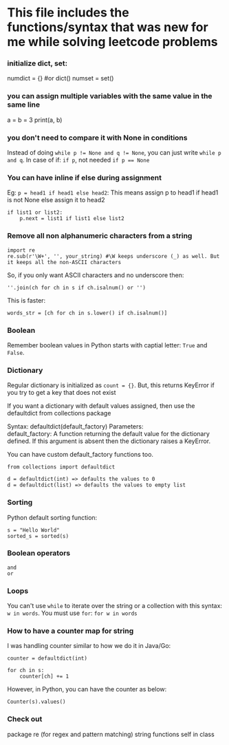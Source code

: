 # This file includes the functions/syntax that was new for me while solving leetcode problems

### initialize dict, set:
numdict = {} #or dict()
numset = set()

### you can assign multiple variables with the same value in the same line

a = b = 3
print(a, b)

### you don't need to compare it with None in conditions

Instead of doing `while p != None and q != None`, you can just write `while p and q`. In case of if: `if p`, not needed `if p == None`

### You can have inline if else during assignment

Eg: `p = head1 if head1 else head2`: This means assign p to head1 if head1 is not None else assign it to head2
```
if list1 or list2:
    p.next = list1 if list1 else list2
```


### Remove all non alphanumeric characters from a string
```
import re
re.sub(r'\W+', '', your_string) #\W keeps underscore (_) as well. But it keeps all the non-ASCII characters
```

So, if you only want ASCII characters and no underscore then:

```
''.join(ch for ch in s if ch.isalnum() or '')
```

This is faster:
```
words_str = [ch for ch in s.lower() if ch.isalnum()]
```


### Boolean

Remember boolean values in Python starts with captial letter: `True` and `False`.

### Dictionary

Regular dictionary is initialized as `count = {}`. But, this returns KeyError if you try to get a key that does not exist

If you want a dictionary with default values assigned, then use the defaultdict from collections package

Syntax: defaultdict(default_factory)
Parameters:  
    default_factory: A function returning the default value for the dictionary defined. If this argument is absent then the dictionary raises a KeyError.

You can have custom default_factory functions too.

```
from collections import defaultdict

d = defaultdict(int) => defaults the values to 0
d = defaultdict(list) => defaults the values to empty list
```


### Sorting

Python default sorting function:

```
s = "Hello World"
sorted_s = sorted(s)
```


### Boolean operators

```
and
or
```

### Loops

You can't use `while` to iterate over the string or a collection with this syntax: `w in words`. You must use `for`: `for w in words`

### How to have a counter map for string

I was handling counter similar to how we do it in Java/Go:

```
counter = defaultdict(int)

for ch in s:
    counter[ch] += 1
```

However, in Python, you can have the counter as below:

```
Counter(s).values()
```


### Check out

package re (for regex and pattern matching)
string functions
self in class